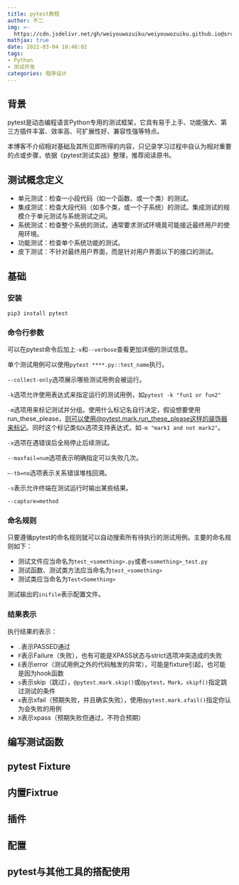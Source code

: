 ```yaml
---
title: pytest教程
author: 不二
img: >-
  https://cdn.jsdelivr.net/gh/weiyouwozuiku/weiyouwozuiku.github.io@src/source/_posts/PageImg/程序设计/pytest教程.png
mathjax: true
date: 2022-03-04 18:48:02
tags:
- Python
- 测试开发
categories: 程序设计
---
```


## 背景

pytest是动态编程语言Python专用的测试框架，它具有易于上手、功能强大、第三方插件丰富、效率高、可扩展性好、兼容性强等特点。

本博客不介绍相对基础及其所见即所得的内容，只记录学习过程中自认为相对重要的点或步骤，依据《pytest测试实战》整理，推荐阅读原书。

## 测试概念定义

- 单元测试：检查一小段代码（如一个函数、或一个类）的测试。
- 集成测试：检查大段代码（如多个类，或一个子系统）的测试。集成测试的规模介于单元测试与系统测试之间。
- 系统测试：检查整个系统的测试，通常要求测试环境竟可能接近最终用户的使用环境。
- 功能测试：检查单个系统功能的测试。
- 皮下测试：不针对最终用户界面，而是针对用户界面以下的接口的测试。

## 基础

### 安装

```shell
pip3 install pytest
```

### 命令行参数

可以在pytest命令后加上`-v`和`--verbose`查看更加详细的测试信息。

单个测试用例可以使用`pytest ****.py::test_name`执行。

`--collect-only`选项展示哪些测试用例会被运行。

`-k`选项允许使用表达式来指定运行的测试用例，如`pytest -k "fun1 or fun2"`

`-m`选项用来标记测试并分组。使用什么标记名自行决定，假设想要使用run_these_please，则可以使用@pytest.mark.run_these_please这样的装饰器来标记。同时这个标记类似`k`选项支持表达式，如`-m "mark1 and not mark2"`。

`-x`选项在遇错误后全局停止后续测试。

`--maxfail=num`选项表示明确指定可以失败几次。

`–-tb=no`选项表示关系错误堆栈回溯。

`-s`表示允许终端在测试运行时输出某些结果。

`--capture=method`

### 命名规则

只要遵循pytest的命名规则就可以自动搜索所有待执行的测试用例。主要的命名规则如下：

- 测试文件应当命名为`test_<something>.py`或者`<something>_test.py`
- 测试函数、测试类方法应当命名为`test_<something>`
- 测试类应当命名为`Test<Something>`

测试输出的`inifile`表示配置文件。

### 结果表示

执行结果的表示：

- `.`表示PASSED通过
- `F`表示Failure（失败），也有可能是XPASS状态与strict选项冲突造成的失败
- `E`表示error（测试用例之外的代码触发的异常），可能是fixture引起，也可能是因为hook函数
- `s`表示skip（跳过），`@pytest.mark.skip()`或`@pytest。Mark。skipf()`指定跳过测试的条件
- `x`表示xfail（预期失败，并且确实失败），使用`@pytest.mark.xfail()`指定你认为会失败的用例
- `X`表示xpass（预期失败但通过，不符合预期）





## 编写测试函数

## pytest Fixture

## 内置Fixtrue

## 插件

## 配置

## pytest与其他工具的搭配使用
